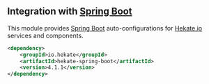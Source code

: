 ## Integration with [Spring Boot](https://projects.spring.io/spring-boot/)
 
This module provides [Spring Boot](https://projects.spring.io/spring-boot/) auto-configurations 
for [Hekate.io](https://github.com/hekate-io/hekate) services and components.
 
 ```xml
 <dependency>
     <groupId>io.hekate</groupId>
     <artifactId>hekate-spring-boot</artifactId>
     <version>4.1.1</version>
 </dependency>
 ```
